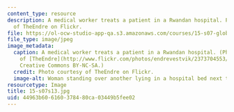 ```yaml
---
content_type: resource
description: A medical worker treats a patient in a Rwandan hospital. Photo courtesy
  of TheEndre on Flickr.
file: https://ol-ocw-studio-app-qa.s3.amazonaws.com/courses/15-s07-globalhealth-lab-spring-2013/44963b606160378480ca03449b5fee02_15-s07s13.jpg
file_type: image/jpeg
image_metadata:
  caption: A medical worker treats a patient in a Rwandan hospital. (Photo courtesy
    of [TheEndre](http://www.flickr.com/photos/endrevestvik/2373704553/) on Flickr.
    Creative Commons BY-NC-SA.)
  credit: Photo courtesy of TheEndre on Flickr.
  image-alt: Woman standing over another lying in a hospital bed next to an IV drip.
resourcetype: Image
title: 15-s07s13.jpg
uid: 44963b60-6160-3784-80ca-03449b5fee02
---
```

